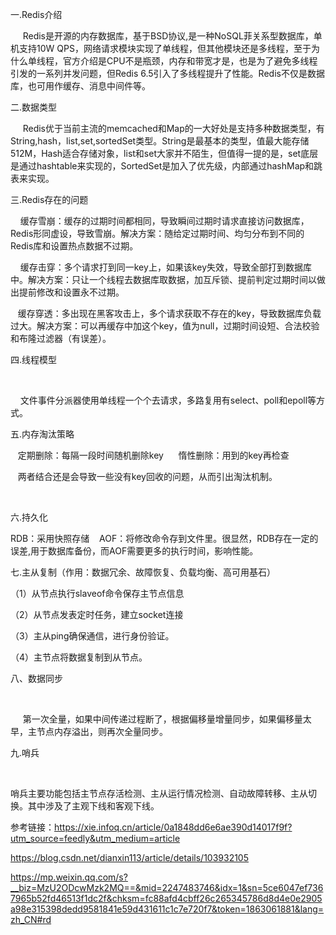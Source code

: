 一.Redis介绍

     Redis是开源的内存数据库，基于BSD协议,是一种NoSQL菲关系型数据库，单机支持10W QPS，网络请求模块实现了单线程，但其他模块还是多线程，至于为什么单线程，官方介绍是CPU不是瓶颈，内存和带宽才是，也是为了避免多线程引发的一系列并发问题，但Redis 6.5引入了多线程提升了性能。Redis不仅是数据库，也可用作缓存、消息中间件等。

二.数据类型

     Redis优于当前主流的memcached和Map的一大好处是支持多种数据类型，有String,hash，list,set,sortedSet类型。String是最基本的类型，值最大能存储512M，Hash适合存储对象，list和set大家并不陌生，但值得一提的是，set底层 是通过hashtable来实现的，SortedSet是加入了优先级，内部通过hashMap和跳表来实现。

三.Redis存在的问题

    缓存雪崩：缓存的过期时间都相同，导致瞬间过期时请求直接访问数据库，Redis形同虚设，导致雪崩。解决方案：随给定过期时间、均匀分布到不同的Redis库和设置热点数据不过期。

    缓存击穿：多个请求打到同一key上，如果该key失效，导致全部打到数据库中。解决方案：只让一个线程去数据库取数据，加互斥锁、提前判定过期时间以做出提前修改和设置永不过期。

   缓存穿透：多出现在黑客攻击上，多个请求获取不存在的key，导致数据库负载过大。解决方案：可以再缓存中加这个key，值为null，过期时间设短、合法校验和布隆过滤器（有误差）。

四.线程模型

              

    文件事件分派器使用单线程一个个去请求，多路复用有select、poll和epoll等方式。

五.内存淘汰策略

   定期删除：每隔一段时间随机删除key      惰性删除：用到的key再检查     

   两者结合还是会导致一些没有key回收的问题，从而引出淘汰机制。

             

六.持久化

RDB：采用快照存储    AOF：将修改命令存到文件里。很显然，RDB存在一定的误差,用于数据库备份，而AOF需要更多的执行时间，影响性能。

七.主从复制（作用：数据冗余、故障恢复、负载均衡、高可用基石）

（1）从节点执行slaveof命令保存主节点信息

（2）从节点发表定时任务，建立socket连接

（3）主从ping确保通信，进行身份验证。

（4）主节点将数据复制到从节点。

八、数据同步

                                                 

     第一次全量，如果中间传递过程断了，根据偏移量增量同步，如果偏移量太早，主节点内存溢出，则再次全量同步。

九.哨兵

                                               

哨兵主要功能包括主节点存活检测、主从运行情况检测、自动故障转移、主从切换。其中涉及了主观下线和客观下线。

参考链接：https://xie.infoq.cn/article/0a1848dd6e6ae390d14017f9f?utm_source=feedly&utm_medium=article

https://blog.csdn.net/dianxin113/article/details/103932105

https://mp.weixin.qq.com/s?__biz=MzU2ODcwMzk2MQ==&mid=2247483746&idx=1&sn=5ce6047ef7367965b52fd46513f1dc2f&chksm=fc88afd4cbff26c265345786d8d4e0e2905a98e315398dedd9581841e59d431611c1c7e720f7&token=1863061881&lang=zh_CN#rd
